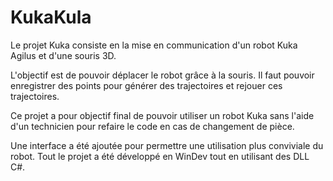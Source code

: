 # KukaKula
Le projet Kuka consiste en la mise en communication d'un robot Kuka Agilus et d'une souris 3D.

L'objectif est de pouvoir déplacer le robot grâce à la souris. Il faut pouvoir enregistrer des points pour générer des trajectoires et rejouer ces trajectoires.

Ce projet a pour objectif final de pouvoir  utiliser un robot Kuka sans l'aide d'un technicien pour refaire le code en cas de changement de pièce.

Une interface a été ajoutée pour permettre une utilisation plus conviviale du robot. Tout le projet a été développé en WinDev tout en utilisant des DLL C#.
